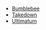 + [Bumblebee](../HBT/Sherlock/Bumblebee.md)
+ [Takedown](../HBT/Sherlock/Takedown.md)
+ [Ultimatum](../HBT/Sherlock/Ultimatum.md) 